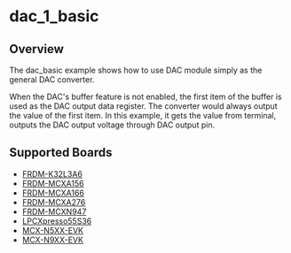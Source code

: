 # dac_1_basic

## Overview

The dac_basic example shows how to use DAC module simply as the general DAC converter.

When the DAC's buffer feature is not enabled, the first item of the buffer is used as the DAC output data register.
The converter would always output the value of the first item. In this example, it gets the value from terminal,
outputs the DAC output voltage through DAC output pin.

## Supported Boards
- [FRDM-K32L3A6](../../../_boards/frdmk32l3a6/driver_examples/dac/dac_basic/example_board_readme.md)
- [FRDM-MCXA156](../../../_boards/frdmmcxa156/driver_examples/dac/dac_basic/example_board_readme.md)
- [FRDM-MCXA166](../../../_boards/frdmmcxa166/driver_examples/dac/dac_basic/example_board_readme.md)
- [FRDM-MCXA276](../../../_boards/frdmmcxa276/driver_examples/dac/dac_basic/example_board_readme.md)
- [FRDM-MCXN947](../../../_boards/frdmmcxn947/driver_examples/dac/dac_basic/example_board_readme.md)
- [LPCXpresso55S36](../../../_boards/lpcxpresso55s36/driver_examples/dac/dac_basic/example_board_readme.md)
- [MCX-N5XX-EVK](../../../_boards/mcxn5xxevk/driver_examples/dac/dac_basic/example_board_readme.md)
- [MCX-N9XX-EVK](../../../_boards/mcxn9xxevk/driver_examples/dac/dac_basic/example_board_readme.md)
